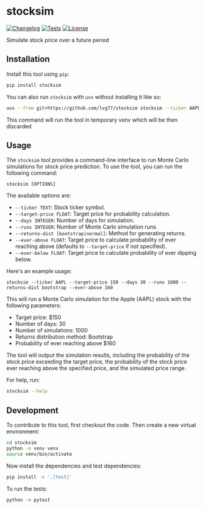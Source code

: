 # stocksim

<!-- [![PyPI](https://img.shields.io/pypi/v/stocksim.svg)](https://pypi.org/project/stocksim/) -->
[![Changelog](https://img.shields.io/github/v/release/LVG77/stocksim?include_prereleases&label=changelog)](https://github.com/LVG77/stocksim/releases)
[![Tests](https://github.com/LVG77/stocksim/actions/workflows/test.yml/badge.svg)](https://github.com/LVG77/stocksim/actions/workflows/test.yml)
[![License](https://img.shields.io/badge/license-Apache%202.0-blue.svg)](https://github.com/LVG77/stocksim/blob/master/LICENSE)

Simulate stock price over a future period

## Installation

Install this tool using `pip`:
```bash
pip install stocksim
```

You can also run `stocksim` with `uvx` without installing it like so:
```bash
uvx --from git+https://github.com/lvg77/stocksim stocksim --ticker AAPL --traget-price 250
```
This command will run the tool in temporary venv which will be then discarded

## Usage

The `stocksim` tool provides a command-line interface to run Monte Carlo simulations for stock price prediction. To use the tool, you can run the following command:

```
stocksim [OPTIONS]
```

The available options are:

- `--ticker TEXT`: Stock ticker symbol.
- `--target-price FLOAT`: Target price for probability calculation.
- `--days INTEGER`: Number of days for simulation.
- `--runs INTEGER`: Number of Monte Carlo simulation runs.
- `--returns-dist [bootstrap|normal]`: Method for generating returns.
- `--ever-above FLOAT`: Target price to calculate probability of ever reaching above (defaults to `--target-price` if not specified).
- `--ever-below FLOAT`: Target price to calculate probability of ever dipping below.

Here's an example usage:

```
stocksim --ticker AAPL --target-price 150 --days 30 --runs 1000 --returns-dist bootstrap --ever-above 160
```

This will run a Monte Carlo simulation for the Apple (AAPL) stock with the following parameters:
- Target price: $150
- Number of days: 30
- Number of simulations: 1000
- Returns distribution method: Bootstrap
- Probability of ever reaching above $160

The tool will output the simulation results, including the probability of the stock price exceeding the target price, the probability of the stock price ever reaching above the specified price, and the simulated price range.

For help, run:
```bash
stocksim --help
```
## Development

To contribute to this tool, first checkout the code. Then create a new virtual environment:
```bash
cd stocksim
python -m venv venv
source venv/bin/activate
```
Now install the dependencies and test dependencies:
```bash
pip install -e '.[test]'
```
To run the tests:
```bash
python -m pytest
```
